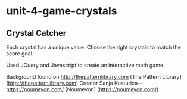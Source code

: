# unit-4-game-crystals
## Crystal Catcher
Each crystal has a unique value. Choose the right crystals to match the score goal. 

Used JQuery and Javascript to create an interactive math game.

Background found on http://thepatternlibrary.com [The Pattern Library] (http://thepatternlibrary.com)
Creator Sanja Kusturica—https://noumevon.com/ [Noumevon] (https://noumevon.com/)

